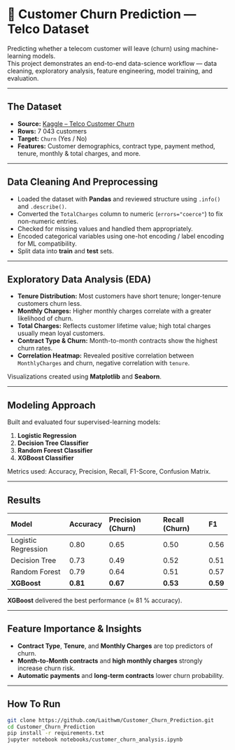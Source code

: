 # 🧠 Customer Churn Prediction — Telco Dataset  

Predicting whether a telecom customer will leave (churn) using machine-learning models.  
This project demonstrates an end-to-end data-science workflow — data cleaning, exploratory analysis, feature engineering, model training, and evaluation.

---

## The Dataset 

- **Source:** [Kaggle – Telco Customer Churn](https://www.kaggle.com/blastchar/telco-customer-churn)  
- **Rows:** 7 043 customers  
- **Target:** `Churn` (Yes / No)  
- **Features:** Customer demographics, contract type, payment method, tenure, monthly & total charges, and more.  

---

## Data Cleaning And Preprocessing 

- Loaded the dataset with **Pandas** and reviewed structure using `.info()` and `.describe()`.  
- Converted the `TotalCharges` column to numeric (`errors="coerce"`) to fix non-numeric entries.  
- Checked for missing values and handled them appropriately.  
- Encoded categorical variables using one-hot encoding / label encoding for ML compatibility.  
- Split data into **train** and **test** sets.  

---

## Exploratory Data Analysis (EDA)  

- **Tenure Distribution:** Most customers have short tenure; longer-tenure customers churn less.  
- **Monthly Charges:** Higher monthly charges correlate with a greater likelihood of churn.  
- **Total Charges:** Reflects customer lifetime value; high total charges usually mean loyal customers.  
- **Contract Type & Churn:** Month-to-month contracts show the highest churn rates.  
- **Correlation Heatmap:** Revealed positive correlation between `MonthlyCharges` and churn, negative correlation with `tenure`.  

Visualizations created using **Matplotlib** and **Seaborn**.  

---

## Modeling Approach  

Built and evaluated four supervised-learning models:  
1. **Logistic Regression**  
2. **Decision Tree Classifier**  
3. **Random Forest Classifier**  
4. **XGBoost Classifier**  

Metrics used: Accuracy, Precision, Recall, F1-Score, Confusion Matrix.  

---

## Results  

| Model | Accuracy | Precision (Churn) | Recall (Churn) | F1 |
|:------|:----------|:------------------|:---------------|:--|
| Logistic Regression | 0.80 | 0.65 | 0.50 | 0.56 |
| Decision Tree | 0.73 | 0.49 | 0.52 | 0.51 |
| Random Forest | 0.79 | 0.64 | 0.51 | 0.57 |
| **XGBoost** | **0.81** | **0.67** | **0.53** | **0.59** |

**XGBoost** delivered the best performance (≈ 81 % accuracy).  

---

## Feature Importance & Insights  

- **Contract Type**, **Tenure**, and **Monthly Charges** are top predictors of churn.  
- **Month-to-Month contracts** and **high monthly charges** strongly increase churn risk.  
- **Automatic payments** and **long-term contracts** lower churn probability.  

---

## How To Run 
```bash
git clone https://github.com/Laithwm/Customer_Churn_Prediction.git
cd Customer_Churn_Prediction
pip install -r requirements.txt
jupyter notebook notebooks/customer_churn_analysis.ipynb
```





